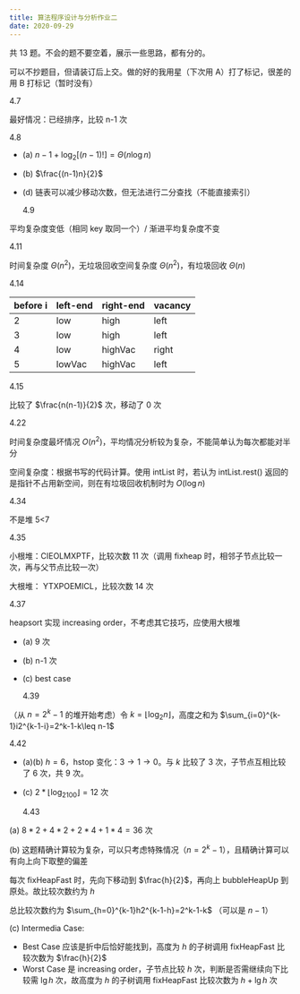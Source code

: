 ```yaml
---
title: 算法程序设计与分析作业二
date: 2020-09-29
---
```


共 13 题。不会的题不要空着，展示一些思路，都有分的。

可以不抄题目，但请装订后上交。做的好的我用星（下次用 A）打了标记，很差的用 B 打标记（暂时没有）

4.7

最好情况：已经排序，比较 n-1 次

4.8

- (a) $n-1+\log_2[(n-1)!]=\Theta(n\log n)$
- (b) $\frac{(n-1)n}{2}$
- (d) 链表可以减少移动次数，但无法进行二分查找（不能直接索引）

  4.9

平均复杂度变低（相同 key 取同一个）/ 渐进平均复杂度不变

4.11

时间复杂度 $\Theta(n^2)$，无垃圾回收空间复杂度 $\Theta(n^2)$，有垃圾回收 $\Theta(n)$

4.14

| before i | left-end | right-end | vacancy |
| -------- | -------- | --------- | ------- |
| 2        | low      | high      | left    |
| 3        | low      | high      | left    |
| 4        | low      | highVac   | right   |
| 5        | lowVac   | highVac   | left    |

4.15

比较了 $\frac{n(n-1)}{2}$ 次，移动了 0 次

4.22

时间复杂度最坏情况 $O(n^2)$，平均情况分析较为复杂，不能简单认为每次都能对半分

空间复杂度：根据书写的代码计算。使用 intList 时，若认为 intList.rest() 返回的是指针不占用新空间，则在有垃圾回收机制时为 $O(\log n)$

4.34

不是堆 5<7

4.35

小根堆：CIEOLMXPTF，比较次数 11 次（调用 fixheap 时，相邻子节点比较一次，再与父节点比较一次）

大根堆： YTXPOEMICL，比较次数 14 次

4.37

heapsort 实现 increasing order，不考虑其它技巧，应使用大根堆

- (a) 9 次
- (b) n-1 次
- (c) best case

  4.39

（从 $n=2^k-1$ 的堆开始考虑）令 $k=\lfloor\log_2 n\rfloor$，高度之和为 $\sum_{i=0}^{k-1}i2^{k-1-i}=2^k-1-k\leq n-1$

4.42

- (a)(b) $h=6$，hstop 变化：$3\rightarrow 1\rightarrow 0$。与 $k$ 比较了 3 次，子节点互相比较了 6 次，共 9 次。
- (c) $2*\lfloor \log_2100\rfloor = 12$ 次

  4.43

(a) $8*2+4*2+2*4+1*4=36$ 次

(b) 这题精确计算较为复杂，可以只考虑特殊情况（$n=2^k-1$），且精确计算可以有向上向下取整的偏差

每次 fixHeapFast 时，先向下移动到 $\frac{h}{2}$，再向上 bubbleHeapUp 到原处。故比较次数约为 $h$

总比较次数约为 $\sum_{h=0}^{k-1}h2^{k-1-h}=2^k-1-k$ （可以是 $n-1$）

(c) Intermedia Case:

- Best Case 应该是折中后恰好能找到，高度为 $h$ 的子树调用 fixHeapFast 比较次数为 $\frac{h}{2}$
- Worst Case 是 increasing order，子节点比较 $h$ 次，判断是否需继续向下比较需 $\lg h$ 次，故高度为 $h$ 的子树调用 fixHeapFast 比较次数为 $h+\lg h$ 次

